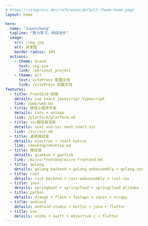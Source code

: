 ```yaml
---
# https://vitepress.dev/reference/default-theme-home-page
layout: home

hero:
  name: "Juwenzhang"
  tagline: "努力学习，持续进步"
  image:
    src: /img.jpg
    alt: 背景图
    border-radius: 10%
  actions:
    - theme: brand
      text: ssg-aim
      link: /personal_project
    - theme: alt
      text: vitePress 配置文档
      link: /vitePress 配置文档
features:
  - title: FrontEnd-前端
    details: vue react javascript typescript
    link: /web/web.md
  - title: 微信小程序开发
    details: taro + uniapp
    link: /platform/platform.md
  - title: ssr服务端渲染
    details: nuxt vue-ssr next react-ssr
    link: /ssr/ssr.md
  - title: 桌面端开发
    details: electron + react-native
    link: /desktop/desktop.md
  - title: 微前端
    details: qiankun + garfish
    link: /micro-frontend/micro-frontend.md
  - title: golang
    details: golang backend + golang-webassembly + golang-rpc
  - title: rust
    details: rust backend + rust-webassembly + rust-rpc
  - title: java
    details: springboot + springcloud + springcloud-alibaba
  - title: python
    details: django + flask + fastapi + sanic + scrapy
  - title: android
    details: android-studio + kotlin + java + flutter 
  - title: ios
    details: xcode + swift + objective-c + flutter
---
```

